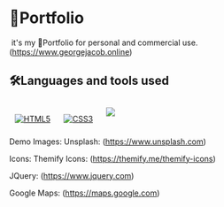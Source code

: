 # 📃Portfolio

<img alt="" src="assets/imgs/demo.gif"> </img>
it's my 📃Portfolio for personal and commercial use.(https://www.georgejacob.online)

## 🛠️Languages and tools used

<p>
<a href="https://en.wikipedia.org/wiki/HTML5" target="_blank"><img style="margin: 10px" src="https://img.shields.io/badge/html5-%23E34F26.svg?style=for-the-badge&logo=html5&logoColor=white" alt="HTML5" /></a>  
<a href="https://www.w3schools.com/css/" target="_blank"><img style="margin: 10px" src="https://img.shields.io/badge/css3-%231572B6.svg?style=for-the-badge&logo=css3&logoColor=white" alt="CSS3"  /></a>
  <a href="https://www.javascript.com/" target="_blank"><img style="margin: 10px" src="https://img.shields.io/badge/javascript-%23323330.svg?style=for-the-badge&logo=javascript&logoColor=%23F7DF1E" /></a>
  </p>

Demo Images:
Unsplash: (https://www.unsplash.com)<p>
Icons:
Themify Icons: (https://themify.me/themify-icons)<p>

JQuery: (https://www.jquery.com)<p>
Google Maps: (https://maps.google.com)
